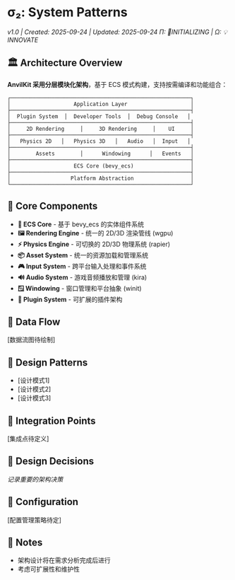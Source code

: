 # σ₂: System Patterns
*v1.0 | Created: 2025-09-24 | Updated: 2025-09-24*
*Π: 🚧INITIALIZING | Ω: 💡INNOVATE*

## 🏛️ Architecture Overview
**AnvilKit 采用分层模块化架构**，基于 ECS 模式构建，支持按需编译和功能组合：

```
┌─────────────────────────────────────────────────────────┐
│                    Application Layer                    │
├─────────────────────────────────────────────────────────┤
│  Plugin System  │  Developer Tools  │  Debug Console   │
├─────────────────────────────────────────────────────────┤
│     2D Rendering     │     3D Rendering     │    UI     │
├─────────────────────────────────────────────────────────┤
│   Physics 2D   │   Physics 3D   │   Audio   │  Input   │
├─────────────────────────────────────────────────────────┤
│        Assets        │      Windowing      │   Events   │
├─────────────────────────────────────────────────────────┤
│                    ECS Core (bevy_ecs)                  │
├─────────────────────────────────────────────────────────┤
│                   Platform Abstraction                  │
└─────────────────────────────────────────────────────────┘
```

## 🧩 Core Components
- **🎯 ECS Core** - 基于 bevy_ecs 的实体组件系统
- **🖼️ Rendering Engine** - 统一的 2D/3D 渲染管线 (wgpu)
- **⚡ Physics Engine** - 可切换的 2D/3D 物理系统 (rapier)
- **📦 Asset System** - 统一的资源加载和管理系统
- **🎮 Input System** - 跨平台输入处理和事件系统
- **🔊 Audio System** - 游戏音频播放和管理 (kira)
- **🪟 Windowing** - 窗口管理和平台抽象 (winit)
- **🔧 Plugin System** - 可扩展的插件架构

## 🔄 Data Flow
[数据流图待绘制]

## 🎨 Design Patterns
- [设计模式1]
- [设计模式2]
- [设计模式3]

## 🔗 Integration Points
[集成点待定义]

## 📐 Design Decisions
*记录重要的架构决策*

## 🔧 Configuration
[配置管理策略待定]

## 📝 Notes
- 架构设计将在需求分析完成后进行
- 考虑可扩展性和维护性
